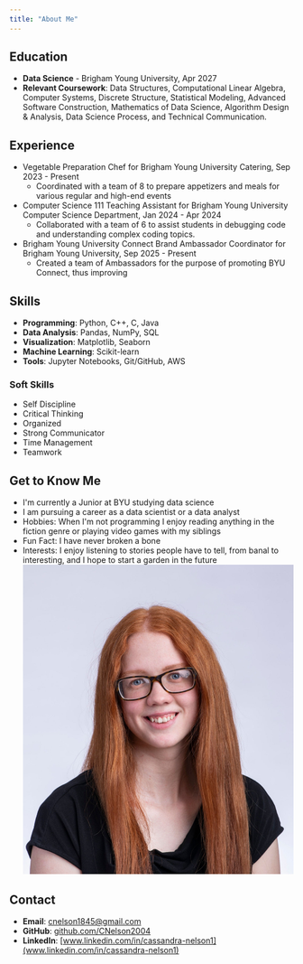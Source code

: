 ```yaml
---
title: "About Me"
---
```

## Education

- **Data Science** - Brigham Young University, Apr 2027
- **Relevant Coursework**: Data Structures, Computational Linear Algebra, Computer Systems, Discrete Structure, Statistical Modeling, Advanced Software Construction, Mathematics of Data Science, Algorithm Design & Analysis, Data Science Process, and Technical Communication.

## Experience

- Vegetable Preparation Chef for Brigham Young University Catering, Sep 2023 - Present
    - Coordinated with a team of 8 to prepare appetizers and meals for various regular and high-end events
- Computer Science 111 Teaching Assistant for Brigham Young University Computer Science Department, Jan 2024 - Apr 2024
    - Collaborated with a team of 6 to assist students in debugging code and understanding complex coding topics.
- Brigham Young University Connect Brand Ambassador Coordinator for Brigham Young University, Sep 2025 - Present
    - Created a team of Ambassadors for the purpose of promoting BYU Connect, thus improving 

## Skills

- **Programming**: Python, C++, C, Java
- **Data Analysis**: Pandas, NumPy, SQL
- **Visualization**: Matplotlib, Seaborn
- **Machine Learning**: Scikit-learn
- **Tools**: Jupyter Notebooks, Git/GitHub, AWS

### Soft Skills

- Self Discipline
- Critical Thinking
- Organized
- Strong Communicator
- Time Management
- Teamwork

## Get to Know Me

- I'm currently a Junior at BYU studying data science
- I am pursuing a career as a data scientist or a data analyst
- Hobbies: When I'm not programming I enjoy reading anything in the fiction genre or playing video games with my siblings
- Fun Fact: I have never broken a bone
- Interests: I enjoy listening to stories people have to tell, from banal to interesting, and I hope to start a garden in the future
![headshot](HeadshotPhoto1.5(1).JPG)


## Contact

- **Email**: cnelson1845@gmail.com
- **GitHub**: [github.com/CNelson2004](https://github.com/CNelson2004)
- **LinkedIn**: [www.linkedin.com/in/cassandra-nelson1](www.linkedin.com/in/cassandra-nelson1)

